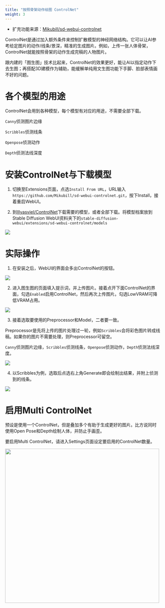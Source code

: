 ```yaml
---
title: "按照骨架动作绘图 ControlNet"
weight: 3
---
```


- 扩充功能来源：[Mikubill/sd-webui-controlnet](https://github.com/Mikubill/sd-webui-controlnet)

ControlNet是通过加入额外条件来控制扩散模型的神经网络结构。它可以让AI参考给定图片的动作/线条/景深，精准的生成图片。例如，上传一张人体骨架，ControlNet就能按照骨架的动作生成完稿的人物图片。

跟内建的「图生图」技术比起来，ControlNet的效果更好，能让AI以指定动作下去生图；再搭配3D建模作为辅助，能缓解单纯用文生图功能下手脚、脸部表情画不好的问题。


# 各个模型的用途

ControlNet会用到各种模型，每个模型有对应的用途，不需要全部下载。

`Canny`侦测图片边缘

`Scribbles`侦测线条

`Openpose`侦测动作

`Depth`侦测法线深度


# 安装ControlNet与下载模型

1. 切换至Extensions页面，点选`Install From URL`，URL输入`https://github.com/Mikubill/sd-webui-controlnet.git`，按下Install，接着重启WebUI。

2. 到[lllyasviel/ControlNet](https://huggingface.co/lllyasviel/ControlNet/tree/main/models)下载需要的模型，或者全部下载。将模型档案放到Stable Diffusion WebUI资料夹下的`stable-diffusion-webui/extensions/sd-webui-controlnet/models`

![](../../../images/Bicm7hz.webp)


<!--#参数解说-->


# 实际操作

1. 在安装之后，WebUI的界面会多出ControlNet的按钮。

![](../../../images/c84PFJJ.webp)

2. 进入图生图的页面填入提示词，并上传图片。接着点开下面ControlNet的界面，勾选`Enabled`启用ControlNet，然后再次上传图片。勾选LowVRAM可降低VRAM占用。

![](../../../images/QP2mKW6.webp)

3. 接着选取要使用的Preprocessor和Model，二者要一致。

Preprocessor是先将上传的图片处理过一轮，例如`Scribbles`会将彩色图片转成线稿。如果你的图片不需要处理，则Preprocessor可留空。

`Canny`侦测图片边缘，`Scribbles`侦测线条，`Openpose`侦测动作，`Depth`侦测法线深度。

![](../../../images/lSOMjfP.webp)

4. 以Scribbles为例，选取后点选右上角Generate即会绘制出结果，并附上侦测到的线条。

![](../../../images/A3pecmu.webp)


# 启用Multi ControlNet

预设是使用一个ControlNet，但是叠加多个有助于生成更好的图片。比方说同时使用Open Pose和Depth绘制人体，并防止手画歪。

要启用Multi ControlNet，请进入Settings页面设定要启用的ControlNet数量。

<img src=../../../images/F9joNvd.webp alt=""  width=500 loading="lazy">
